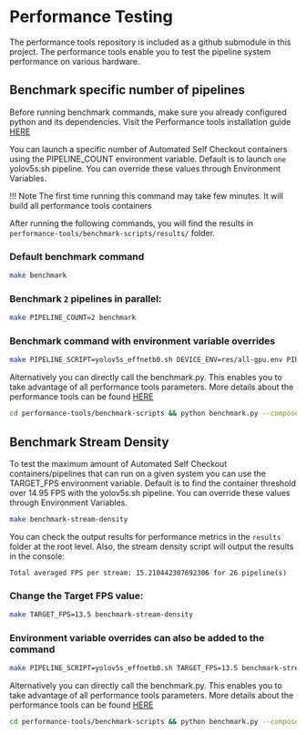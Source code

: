 # Performance Testing

The performance tools repository is included as a github submodule in this project. The performance tools enable you to test the pipeline system performance on various hardware. 

## Benchmark specific number of pipelines

Before running benchmark commands, make sure you already configured python and its dependencies. Visit the Performance tools installation guide [HERE]((../../performance-tools/benchmark.md#benchmark-a-cv-pipeline))

You can launch a specific number of Automated Self Checkout containers using the PIPELINE_COUNT environment variable. Default is to launch `one` yolov5s.sh pipeline. You can override these values through Environment Variables.

!!! Note
    The first time running this command may take few minutes. It will build all performance tools containers

After running the following commands, you will find the results in `performance-tools/benchmark-scripts/results/` folder.

### Default benchmark command

```bash
make benchmark
```

### Benchmark `2` pipelines in parallel:

```bash
make PIPELINE_COUNT=2 benchmark 
```

### Benchmark command with environment variable overrides

```bash
make PIPELINE_SCRIPT=yolov5s_effnetb0.sh DEVICE_ENV=res/all-gpu.env PIPELINE_COUNT=2 benchmark
```

Alternatively you can directly call the benchmark.py. This enables you to take advantage of all performance tools parameters. More details about the performance tools can be found [HERE](../../performance-tools/benchmark.md#benchmark-a-cv-pipeline)

```bash
cd performance-tools/benchmark-scripts && python benchmark.py --compose_file ../../src/docker-compose.yml --pipeline 2
```

## Benchmark Stream Density

To test the maximum amount of Automated Self Checkout containers/pipelines that can run on a given system you can use the TARGET_FPS environment variable. Default is to find the container threshold over 14.95 FPS with the yolov5s.sh pipeline. You can override these values through Environment Variables.

```bash
make benchmark-stream-density
```

You can check the output results for performance metrics in the `results` folder at the root level. Also, the stream density script will output the results in the console:

```
Total averaged FPS per stream: 15.210442307692306 for 26 pipeline(s)
```

### Change the Target FPS value:

```bash
make TARGET_FPS=13.5 benchmark-stream-density
```

### Environment variable overrides can also be added to the command

```bash
make PIPELINE_SCRIPT=yolov5s_effnetb0.sh TARGET_FPS=13.5 benchmark-stream-density
```

Alternatively you can directly call the benchmark.py. This enables you to take advantage of all performance tools parameters. More details about the performance tools can be found [HERE](../../performance-tools/benchmark.md#benchmark-stream-density-for-cv-pipelines)

```bash
cd performance-tools/benchmark-scripts && python benchmark.py --compose_file ../../src/docker-compose.yml --target_fps 14
```